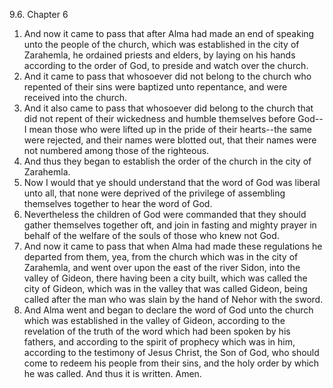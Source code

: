 9.6. Chapter 6
1. And now it came to pass that after Alma had made an end of speaking unto the people of the church, which was established in the city of Zarahemla, he ordained priests and elders, by laying on his hands according to the order of God, to preside and watch over the church.
2. And it came to pass that whosoever did not belong to the church who repented of their sins were baptized unto repentance, and were received into the church.
3. And it also came to pass that whosoever did belong to the church that did not repent of their wickedness and humble themselves before God--I mean those who were lifted up in the pride of their hearts--the same were rejected, and their names were blotted out, that their names were not numbered among those of the righteous.
4. And thus they began to establish the order of the church in the city of Zarahemla.
5. Now I would that ye should understand that the word of God was liberal unto all, that none were deprived of the privilege of assembling themselves together to hear the word of God.
6. Nevertheless the children of God were commanded that they should gather themselves together oft, and join in fasting and mighty prayer in behalf of the welfare of the souls of those who knew not God.
7. And now it came to pass that when Alma had made these regulations he departed from them, yea, from the church which was in the city of Zarahemla, and went over upon the east of the river Sidon, into the valley of Gideon, there having been a city built, which was called the city of Gideon, which was in the valley that was called Gideon, being called after the man who was slain by the hand of Nehor with the sword.
8. And Alma went and began to declare the word of God unto the church which was established in the valley of Gideon, according to the revelation of the truth of the word which had been spoken by his fathers, and according to the spirit of prophecy which was in him, according to the testimony of Jesus Christ, the Son of God, who should come to redeem his people from their sins, and the holy order by which he was called. And thus it is written. Amen.

